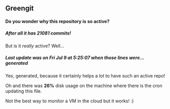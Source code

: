 ## Greengit

#### Do you wonder why this repository is so active?

##### After all it has 21081 commits!

But is it *really* active? Well...

##### Last update was on Fri Jul 9 at 5:25:07 when those lines were... generated

Yes, generated, because it certainly helps a lot to have such an active repo!

Oh and there was **26%** disk usage on the machine
where there is the cron updating this file.

Not the best way to monitor a VM in the cloud but it works! :)
